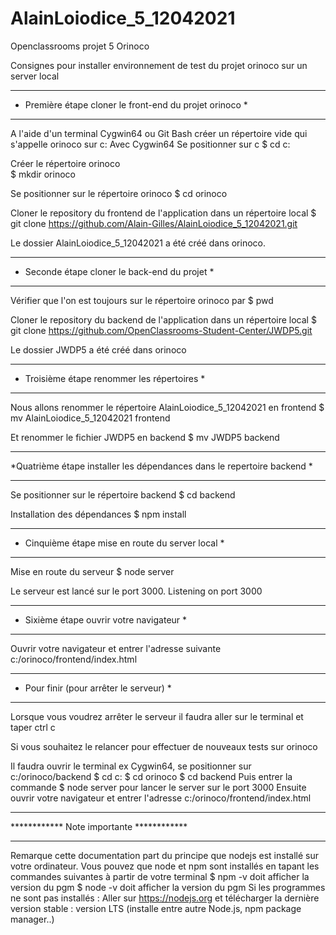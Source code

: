 # AlainLoiodice_5_12042021
Openclassrooms projet 5 Orinoco


Consignes pour installer environnement de test du projet orinoco sur un server local

********************************************************
* Première étape cloner le front-end du projet orinoco *
********************************************************

A l'aide d'un terminal Cygwin64 ou Git Bash  créer un répertoire vide qui s'appelle orinoco sur c:
Avec Cygwin64
Se positionner sur c
$ cd c:  
  
Créer le répertoire orinoco                                        
$ mkdir orinoco

Se positionner sur le répertoire orinoco
$ cd orinoco

Cloner le repository du frontend de l'application dans un répertoire local
$ git clone https://github.com/Alain-Gilles/AlainLoiodice_5_12042021.git

Le dossier AlainLoiodice_5_12042021 a été créé dans orinoco.

***********************************************
* Seconde étape cloner le back-end du projet  *
***********************************************

Vérifier que l'on est toujours sur le répertoire orinoco  par $ pwd

Cloner le repository du backend de l'application dans un répertoire local
$ git clone https://github.com/OpenClassrooms-Student-Center/JWDP5.git

Le dossier JWDP5 a été créé dans orinoco

********************************************
* Troisième étape renommer les répertoires *
********************************************

Nous allons renommer le répertoire AlainLoiodice_5_12042021 en frontend
 $ mv AlainLoiodice_5_12042021 frontend

Et renommer le fichier JWDP5 en backend
$ mv JWDP5 backend 

***********************************************************************
*Quatrième étape installer les dépendances dans le repertoire backend *
***********************************************************************

Se positionner sur le répertoire backend
$ cd backend

Installation des dépendances
$ npm install

**********************************************************
* Cinquième étape mise en route du server local          *
**********************************************************

Mise en route du serveur
$ node server

Le serveur est lancé sur le port 3000. Listening on port 3000

***************************************************
* Sixième étape ouvrir votre navigateur           *
***************************************************

Ouvrir votre navigateur et entrer l'adresse suivante c:/orinoco/frontend/index.html

*********************************************
* Pour finir (pour arrêter le serveur)      *
*********************************************

Lorsque vous voudrez arrêter le serveur il faudra aller sur le terminal et taper ctrl c

Si vous souhaitez le relancer pour effectuer de nouveaux tests sur orinoco

Il faudra ouvrir le terminal ex Cygwin64, se positionner sur c:/orinoco/backend
$ cd c:
$ cd orinoco
$ cd backend
Puis entrer la commande $ node server pour lancer le server sur le port 3000
Ensuite ouvrir votre navigateur et entrer l'adresse 
c:/orinoco/frontend/index.html

******************************************************************************************
************                       Note importante                            ************
******************************************************************************************

Remarque cette documentation part du principe que nodejs est installé sur votre ordinateur.
Vous pouvez que node et npm sont installés en tapant les commandes suivantes à partir de votre terminal
$ npm -v doit afficher la version du pgm
$ node -v doit afficher la version du pgm
Si les programmes ne sont pas installés : 
Aller sur https://nodejs.org et télécharger la dernière version stable : version LTS (installe entre autre Node.js, npm package manager..)
